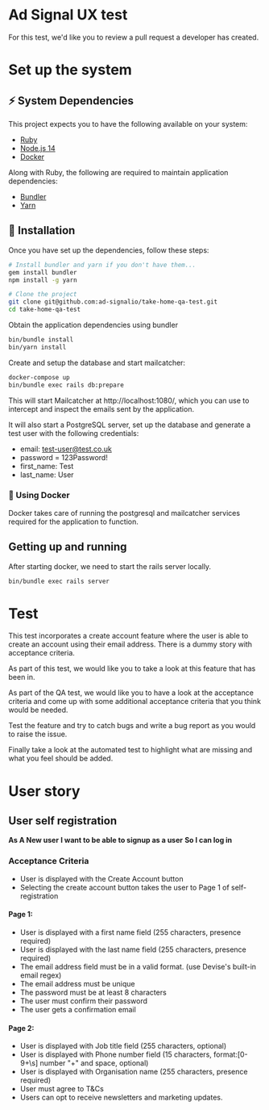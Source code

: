 # Ad Signal UX test

For this test, we'd like you to review a pull request a developer has created.

# Set up the system

## ⚡️ System Dependencies

This project expects you to have the following available on your system:

* [Ruby](https://www.ruby-lang.org/)
* [Node.js 14](https://nodejs.org/download/release/latest-v14.x/)
* [Docker](https://www.docker.com/products/docker-desktop)

Along with Ruby, the following are required to maintain application
dependencies:

* [Bundler](https://bundler.io/)
* [Yarn](https://yarnpkg.com/)

## 🎲 Installation

Once you have set up the dependencies, follow these steps:

```sh
# Install bundler and yarn if you don't have them...
gem install bundler
npm install -g yarn

# Clone the project
git clone git@github.com:ad-signalio/take-home-qa-test.git
cd take-home-qa-test
```

Obtain the application dependencies using bundler

```sh
bin/bundle install
bin/yarn install
```

Create and setup the database and start mailcatcher:

```sh
docker-compose up
bin/bundle exec rails db:prepare
```

This will start Mailcatcher at http://localhost:1080/, which you can use to
intercept and inspect the emails sent by the application.

It will also start a PostgreSQL server, set up the database and generate a test
user with the following credentials:

- email: test-user@test.co.uk
- password = 123Password!
- first_name: Test
- last_name: User

### 🐳 Using Docker

Docker takes care of running the postgresql and mailcatcher services required
for the application to function.

## Getting up and running

After starting docker, we need to start the rails server locally.

```sh
bin/bundle exec rails server
```

# Test

This test incorporates a create account feature where the user is able to create
an account using their email address. There is a dummy story with acceptance
criteria.

As part of this test, we would like you to take a look at this feature that has
been in.

As part of the QA test, we would like you to have a look at the acceptance
criteria and come up with some additional acceptance criteria that you think
would be needed.

Test the feature and try to catch bugs and write a bug report as you would to
raise the issue.

Finally take a look at the automated test to highlight what are missing and what
you feel should be added.

# User story

## User self registration

**As A New user**
**I want to be able to signup as a user**
**So I can log in**

### Acceptance Criteria

- User is displayed with the Create Account button
- Selecting the create account button takes the user to Page 1 of self-registration

#### Page 1:

- User is displayed with a first name field (255 characters, presence required)
- User is displayed with the last name field (255 characters, presence required)
- The email address field must be in a valid format. (use Devise's built-in email
  regex)
- The email address must be unique
- The password must be at least 8 characters
- The user must confirm their password
- The user gets a confirmation email

#### Page 2:

- User is displayed with Job title field (255 characters, optional)
- User is displayed with Phone number field (15 characters, format:[0-9+\s] number
  "+" and space, optional)
- User is displayed with Organisation name (255 characters, presence required)
- User must agree to T&Cs
- Users can opt to receive newsletters and marketing updates.

